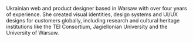 Ukrainian web and product designer based in Warsaw with over four years of experience. She created visual identities, design systems and UI/UX designs for customers globally, including research and cultural heritage institutions like the TEI Consortium, Jagiellonian University and the University of Warsaw.